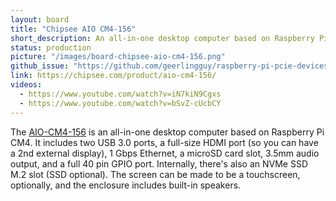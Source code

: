 ```yaml
---
layout: board
title: "Chipsee AIO CM4-156"
short_description: An all-in-one desktop computer based on Raspberry Pi CM4.
status: production
picture: "/images/board-chipsee-aio-cm4-156.png"
github_issue: "https://github.com/geerlingguy/raspberry-pi-pcie-devices/issues/213"
link: https://chipsee.com/product/aio-cm4-156/
videos:
  - https://www.youtube.com/watch?v=iN7kiN9Cgxs
  - https://www.youtube.com/watch?v=bSvZ-cUcbCY
---
```

The [AIO-CM4-156](https://chipsee.com/product/aio-cm4-156/) is an all-in-one desktop computer based on Raspberry Pi CM4. It includes two USB 3.0 ports, a full-size HDMI port (so you can have a 2nd external display), 1 Gbps Ethernet, a microSD card slot, 3.5mm audio output, and a full 40 pin GPIO port. Internally, there's also an NVMe SSD M.2 slot (SSD optional). The screen can be made to be a touchscreen, optionally, and the enclosure includes built-in speakers.
